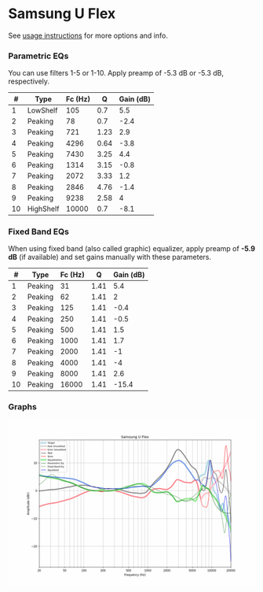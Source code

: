 # Samsung U Flex
See [usage instructions](https://github.com/jaakkopasanen/AutoEq#usage) for more options and info.

### Parametric EQs
You can use filters 1-5 or 1-10. Apply preamp of -5.3 dB or -5.3 dB, respectively.

|   # | Type      |   Fc (Hz) |    Q |   Gain (dB) |
|-----|-----------|-----------|------|-------------|
|   1 | LowShelf  |       105 | 0.7  |         5.5 |
|   2 | Peaking   |        78 | 0.7  |        -2.4 |
|   3 | Peaking   |       721 | 1.23 |         2.9 |
|   4 | Peaking   |      4296 | 0.64 |        -3.8 |
|   5 | Peaking   |      7430 | 3.25 |         4.4 |
|   6 | Peaking   |      1314 | 3.15 |        -0.8 |
|   7 | Peaking   |      2072 | 3.33 |         1.2 |
|   8 | Peaking   |      2846 | 4.76 |        -1.4 |
|   9 | Peaking   |      9238 | 2.58 |         4   |
|  10 | HighShelf |     10000 | 0.7  |        -8.1 |

### Fixed Band EQs
When using fixed band (also called graphic) equalizer, apply preamp of **-5.9 dB** (if available) and set gains manually with these parameters.

|   # | Type    |   Fc (Hz) |    Q |   Gain (dB) |
|-----|---------|-----------|------|-------------|
|   1 | Peaking |        31 | 1.41 |         5.4 |
|   2 | Peaking |        62 | 1.41 |         2   |
|   3 | Peaking |       125 | 1.41 |        -0.4 |
|   4 | Peaking |       250 | 1.41 |        -0.5 |
|   5 | Peaking |       500 | 1.41 |         1.5 |
|   6 | Peaking |      1000 | 1.41 |         1.7 |
|   7 | Peaking |      2000 | 1.41 |        -1   |
|   8 | Peaking |      4000 | 1.41 |        -4   |
|   9 | Peaking |      8000 | 1.41 |         2.6 |
|  10 | Peaking |     16000 | 1.41 |       -15.4 |

### Graphs
![](./Samsung%20U%20Flex.png)
